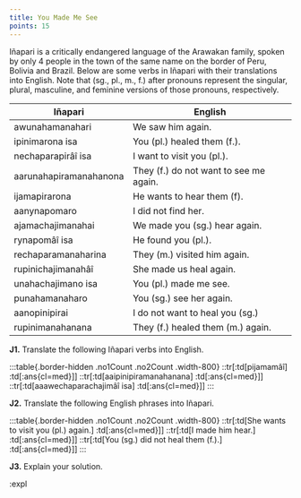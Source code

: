 ```yaml
---
title: You Made Me See
points: 15
---
```


Iñapari is a critically endangered language of the Arawakan family, spoken by only 4 people in the town of
the same name on the border of Peru, Bolivia and Brazil. Below are some verbs in Iñapari with their translations into English. Note that (sg., pl., m., f.) after pronouns represent the singular, plural, masculine, and feminine versions of those pronouns, respectively.

| Iñapari | English |
|-|-|
| awunahamanahari | We saw him again.
| ipinimarona isa | You (pl.) healed them (f.).
| nechaparapirâî isa | I want to visit you (pl.).
| aarunahapiramanahanona | They (f.) do not want to see me again.
| ijamapirarona | He wants to hear them (f).
| aanynapomaro | I did not find her.
| ajamachajimanahai | We made you (sg.) hear again.
| rynapomâî isa | He found you (pl.).
| rechaparamanaharina | They (m.) visited him again.
| rupinichajimanahâî | She made us heal again.
| unahachajimano isa | You (pl.) made me see.
| punahamanaharo | You (sg.) see her again.
| aanopinipirai | I do not want to heal you (sg.)
| rupinimanahanana | They (f.) healed them (m.) again.

**J1.** Translate the following Iñapari verbs into English.

:::table{.border-hidden .no1Count .no2Count .width-800}
::tr[:td[pijamamâî] :td[:ans{cl=med}]]
::tr[:td[aaipinipiramanahanana] :td[:ans{cl=med}]]
::tr[:td[aaawechaparachajimâî isa] :td[:ans{cl=med}]]
:::


**J2.** Translate the following English phrases into Iñapari.

:::table{.border-hidden .no1Count .no2Count .width-800}
::tr[:td[She wants to visit you (pl.) again.] :td[:ans{cl=med}]]
::tr[:td[I made him hear.] :td[:ans{cl=med}]]
::tr[:td[You (sg.) did not heal them (f.).] :td[:ans{cl=med}]]
:::

**J3.** Explain your solution.

:expl